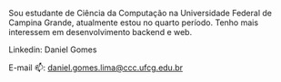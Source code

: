 

Sou estudante de Ciência da Computação na Universidade Federal de Campina Grande, atualmente estou no quarto período. Tenho mais interessem em desenvolvimento backend e web.

Linkedin: Daniel Gomes

E-mail 📫: daniel.gomes.lima@ccc.ufcg.edu.br
